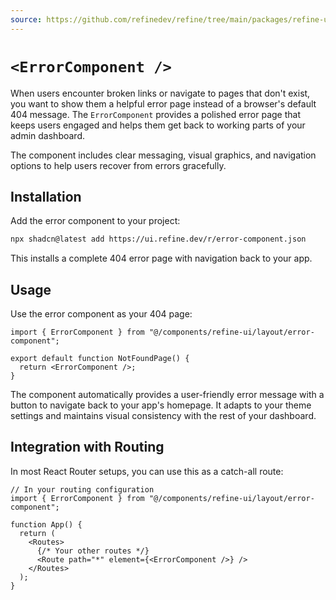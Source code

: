 ```yaml
---
source: https://github.com/refinedev/refine/tree/main/packages/refine-ui/registry/new-york/refine-ui/layout/error-component.tsx
---
```


# `<ErrorComponent />`

When users encounter broken links or navigate to pages that don't exist, you want to show them a helpful error page instead of a browser's default 404 message. The `ErrorComponent` provides a polished error page that keeps users engaged and helps them get back to working parts of your admin dashboard.

The component includes clear messaging, visual graphics, and navigation options to help users recover from errors gracefully.

## Installation

Add the error component to your project:

```bash
npx shadcn@latest add https://ui.refine.dev/r/error-component.json
```

This installs a complete 404 error page with navigation back to your app.

## Usage

Use the error component as your 404 page:

```tsx
import { ErrorComponent } from "@/components/refine-ui/layout/error-component";

export default function NotFoundPage() {
  return <ErrorComponent />;
}
```

The component automatically provides a user-friendly error message with a button to navigate back to your app's homepage. It adapts to your theme settings and maintains visual consistency with the rest of your dashboard.

## Integration with Routing

In most React Router setups, you can use this as a catch-all route:

```tsx
// In your routing configuration
import { ErrorComponent } from "@/components/refine-ui/layout/error-component";

function App() {
  return (
    <Routes>
      {/* Your other routes */}
      <Route path="*" element={<ErrorComponent />} />
    </Routes>
  );
}
```
